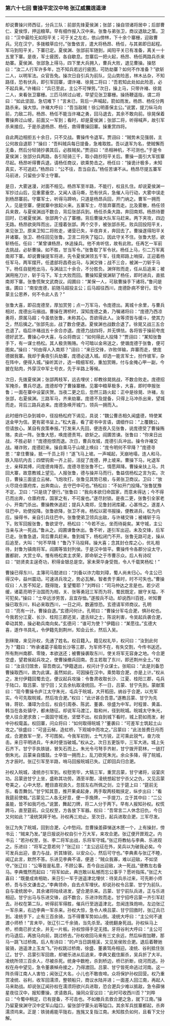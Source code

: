 ### 第六十七回 曹操平定汉中地 张辽威震逍遥津
---

却说曹操兴师西征，分兵三队：前部先锋夏侯渊；张郃；操自领诸将居中；后部曹仁、夏侯惇，押运粮草。早有细作报入汉中来。张鲁与弟张卫，商议退敌之策。卫曰：“汉中最险无如阳平关；可于关之左右，依山傍林，下十余个寨栅，迎敌曹兵。兄在汉宁，多拨粮草应付。”张鲁依言，遣大将杨昂、杨任，与其弟即日起程。军马到阳平关，下寨已定。夏侯渊、张郃前军随到，闻阳平关已有准备，离关一十五里下寨。是夜，军士疲困，各自歇息。忽寨后一把火起，杨昂、杨任两路兵杀来劫寨。夏侯渊、张郃急上得马，四下里大兵拥入，曹兵大败，退见曹操。操怒曰：“汝二人行军许多年，岂不知兵若远行疲困，可防劫寨？如何不作准备？”欲斩二人，以明军法。众官告免。操次日自引兵为前队，见山势险恶，林木丛杂，不知路径，恐有伏兵，即引军回寨，谓许褚、徐晃二将曰：“吾若知此处如此险恶，必不起兵来。”许褚曰：“兵已至此，主公不可惮劳。”次日，操上马，只带许褚、徐晃二人，来看张卫寨栅。三匹马转过山坡，早望见张卫寨栅。操扬鞭遥指，谓二将曰：“如此坚固，急切难下！”言未已，背后一声喊起，箭如雨发。杨昂、杨任分两路杀来。操大惊。许褚大呼曰：“吾当敌贼！徐公明善保主公。”说罢，提刀纵马向前，力敌二将。杨昂、杨任不能当许褚之勇，回马退去，其余不敢向前。徐晃保着曹操奔过山坡，前面又一军到；看时，却是夏侯渊；张郃二将，听得喊声，故引军杀来接应。于是杀退杨昂、杨任，救得曹操回寨。操重赏四将。  

自此两边相拒五十余日，只不交战。曹操传令退军。贾诩曰：“贼势未见强弱，主公何故自退耶？”操曰：“吾料贼兵每日提备，急难取胜。吾以退军为名，使贼懈而无备，然后分轻骑抄袭其后，必胜贼矣。”贾诩曰：“丞相神机，不可测也。”于是令夏侯渊；张郃分兵两路，各引轻骑三千，取小路抄阳平关后。曹操一面引大军拔寨尽起。杨昂听得曹兵退，请杨任商议，欲乘势击之。杨任曰：“操诡计极多，未知真实，不可追赶。”杨昂曰：“公不往，吾当自去。”杨任苦谏不从。杨昂尽提五寨军马前进，只留些少军士守寨。  

是日，大雾迷漫，对面不相见。杨昂军至半路，不能行，权且扎住。却说夏侯渊一军抄过山后，见重雾垂空，又闻人语马嘶，恐有伏兵，急催人马行动，大雾中误走到杨昂寨前。守寨军士，听得马蹄响，只道是杨昂兵回，开门纳之。曹军一拥而入，见是空寨，便就寨中放起火来。五寨军士，尽皆弃寨而走。比及雾散，杨任领兵来救，与夏侯渊战不数合，背后张郃兵到。杨任杀条大路，奔回南郑。杨昂待要回时，已被夏侯渊、张郃两个占了寨栅。背后曹操大队军马赶来。两下夹攻，四边无路。杨昂欲突阵而出，正撞着张郃。两个交手，被张郃杀死。败兵回投阳平关，来见张卫。原来卫知二将败走，诸营已失，半夜弃关，奔回去了。曹操遂得阳平关并诸寨。张卫、杨任回见张鲁。卫言二将失了隘口，因此守关不住。张鲁大怒，欲斩杨任。任曰：“某曾谏杨昂，休追操兵。他不肯听信，故有此败。任再乞一军前去挑战，必斩曹操。如不胜，甘当军令。”张鲁取了军令状。杨任上马，引二万军离南郑下寨。却说曹操提军将进，先令夏侯渊领五千军，往南郑路上哨探，正迎着杨任军马，两军摆开。任遣部将昌奇出马，与渊交锋；战不三合，被渊一刀斩于马下。杨任自挺枪出马，与渊战三十余合，不分胜负。渊佯败而走，任从后追来；被渊用拖刀计，斩于马下。军士大败而回。曹操知夏侯渊斩了杨任，即时进兵，直抵南郑下寨。张鲁慌聚文武商议。阎圃曰：“某保一人，可敌曹操手下诸将。”鲁问是谁。圃曰：“南安庞德，前随马超投主公；后马超往西川，庞德卧病不曾行。现今蒙主公恩养，何不令此人去？”  

张鲁大喜，即召庞德至，厚加赏劳；点一万军马，令庞德出。离城十余里，与曹兵相对，庞德出马搦战。曹操在渭桥时，深知庞德之勇，乃嘱诸将曰：“庞德乃西凉勇将，原属马超；今虽依张鲁，未称其心。吾欲得此人。汝等须皆与缓斗，使其力乏，然后擒之。”张郃先出，战了数合便退。夏侯渊也战数合退了。徐晃又战三五合也退了。临后许褚战五十余合亦退。庞德力战四将，并无惧怯。各将皆于操前夸庞德好武艺。曹操心中大喜，与众将商议：“如何得此人投降？”贾诩曰：“某知张鲁手下，有一谋士杨松。其人极贪贿赂。今可暗以金帛送之，使谮庞德于张鲁，便可图矣。”操曰：“何由得人入南郑？”诩曰：“来日交锋，诈败佯输，弃寨而走，使庞德据我寨。我却于夤夜引兵劫寨，庞德必退入城。却选一能言军士，扮作彼军，杂在阵中，便得入城。”操听其计，选一精细军校，重加赏赐，付与金掩心甲一副，今披在贴肉，外穿汉中军士号衣，先于半路上等候。  

次日，先拨夏侯渊；张郃两枝军，远去埋伏；却教徐晃挑战，不数合败走。庞德招军掩杀，曹兵尽退。庞德却夺了曹操寨栅。见寨中粮草极多，大喜，即时申报张鲁；一面在寨中设宴庆贺。当夜二更之后，忽然三路火起：正中是徐晃、许褚，左张郃，右夏侯渊。三路军马，齐来劫寨。庞德不及提备，只得上马冲杀出来，望城而走。背后三路兵追来。庞德急唤开城门，领兵一拥而入。  

此时细作已杂到城中，径投杨松府下谒见，具说：“魏公曹丞相久闻盛德，特使某送金甲为信。更有密书呈上。”松大喜，看了密书中言语，谓细作曰：“上覆魏公，但请放心。某自有良策奉报。”打发来人先回，便连夜入见张鲁，说庞德受了曹操贿赂，卖此一阵。张鲁大怒，唤庞德责骂，欲斩之。阎圃苦谏。张鲁曰：“你来日出战，不胜必斩！”庞德抱恨而退。次日，曹兵攻城，庞德引兵冲出。操令许褚交战。褚诈败，庞德赶来。操自乘马于山坡上唤曰：“庞令明何不早降？”庞德寻思：“拿住曹操，抵一千员上将！”遂飞马上坡。一声喊起，天崩地塌，连人和马，跌入陷坑内去；四壁钩索一齐上前，活捉了庞德，押上坡来。曹操下马，叱退军士，亲释其缚，问庞德肯降否。庞德寻思张鲁不仁，情愿拜降。曹操亲扶上马，共回大寨，故意教城上望见。人报张鲁，德与操并马而行。鲁益信杨松之言为实。次日，曹操三面竖立云梯，飞炮攻打。张鲁见其势已极，与弟张卫商议。卫曰：“放火尽烧仓廪府库，出奔南山，去守巴中可也。”杨松曰：“不如开门投降。”张鲁犹豫不定。卫曰：“只是烧了便行。”张鲁曰：“我向本欲归命国家，而意未得达；今不得已而出奔，仓廪府库，国家之有，不可废也。”遂尽封锁。是夜二更，张鲁引全家老小，开南门杀出。曹操教休追赶；提兵入南郑，见鲁封闭库藏，心甚怜之。遂差人往巴中，劝使投降。张鲁欲降，张卫不肯。杨松以密书报操，便教进兵，松为内应。操得书，亲自引兵往巴中。张鲁使弟卫领兵出敌，与许褚交锋；被褚斩于马下。败军回报张鲁，鲁欲坚守。杨松曰：“今若不出，坐而待毙矣。某守城，主公当亲与决一死战。”鲁从之。阎圃谏鲁休出。鲁不听，遂引军出迎。未及交锋，后军已走。张鲁急退，背后曹兵赶来。鲁到城下，杨松闭门不开。张鲁无路可走，操从后追至，大叫：“何不早降！”鲁乃下马投拜。操大喜；念其封仓库之心，优礼相待，封鲁为镇南将军。阎圃等皆封列侯。于是汉中皆平。曹操传令各郡分设太守，置都尉，大赏士卒。惟有杨松卖主求荣，即命斩之于市曹示众。后人有诗叹曰：“妨贤卖主逞奇功，积得金银总是空。家未荣华身受戮，令人千载笑杨松！”  

曹操已得东川，主簿司马懿进曰：“刘备以诈力取刘璋，蜀人尚未归心。今主公已得汉中，益州震动。可速进兵攻之，势必瓦解。智者贵于乘时，时不可失也。”曹操叹曰：人苦不知足，既得陇，复望蜀耶？”刘晔曰：“司马仲达之言是也。若少迟缓，诸葛亮明于治国而为相，关、张等勇冠三军而为将，蜀民既定，据守关隘，不可犯矣。”操曰：“士卒远涉劳苦，且宜存恤。”遂按兵不动。却说西川百姓，听知曹操已取东川，料必来取西川，一日之间，数遍惊恐。玄德请军师商议。孔明曰：“亮有一计。曹操自退。”玄德问何计。孔明曰：“曹操分军屯合淝，惧孙权也。今我若分江夏、长沙、桂阳三郡还吴，遣舌辩之士，陈说利害，令吴起兵袭合淝，牵动其势，操必勒兵南向矣。”玄德问：“谁可为使？”伊籍曰：“某愿往。”玄德大喜，遂作书具礼，令伊籍先到荆州，知会云长，然后入吴。  

到秣陵，来见孙权，先通了姓名。权召籍入。籍见权礼毕，权问曰：“汝到此何为？”籍曰：“昨承诸葛子瑜取长沙等三郡，为军师不在，有失交割，今传书送还。所有荆州南郡、零陵，本欲送还；被曹操袭取东川，使关将军无容身之地。今合淝空虚，望君侯起兵攻之，使曹操撤兵回南。吾主若取了东川，即还荆州全土。”权曰：“汝且归馆舍，容吾商议。”伊籍退出，权问计于众谋士。张昭曰：“此是刘备恐曹操取西川，故为此谋。虽然如此，可因操在汉中。乘势取合淝，亦是上计。”权从之，发付伊籍回蜀去讫，便议起兵攻操：令鲁肃收取长沙、江夏、桂阳三郡，屯兵于陆口，取吕蒙、甘宁回；又去余杭取凌统回。不一日，吕蒙、甘宁先到。蒙献策曰：“现今曹操令庐江太守朱光，屯兵于皖城，大开稻田，纳谷于合淝，以充军实。今可先取皖城，然后攻合淝。”权曰：“此计甚合吾意。”遂教吕蒙、甘宁为先锋，蒋钦、潘璋为合后，权自引周泰、陈武、董袭、徐盛为中军。时程普、黄盖、韩当在各处镇守，都未随征。却说军马渡江，取和州，径到皖城。皖城太守朱光，使人往合淝求救；一面固守城池，坚壁不出。权自到城下看时，城上箭如雨发，射中孙权麾盖。权回寨，问众将曰：“如何取得皖城？”董袭曰：“可差军士筑起土山攻之。”徐盛曰：“可竖云梯，造虹桥，下观城中而攻之。”吕蒙曰：“此法皆费日月而成，合淝救军一至，不可图矣。今我军初到，士气方锐，正可乘此锐气，奋力攻击。来日平明进兵，午未时便当破城。”权从之。次日五更饭毕，三军大进。城上矢石齐下。甘宁手执铁链，冒矢石而上。朱光令弓弩手齐射，甘宁拨开箭林，一链打倒朱光。吕蒙亲自擂鼓。士卒皆一拥而上，乱刀砍死朱光。余众多降，得了皖城，方才辰时。张辽引军至半路，哨马回报皖城已失。辽即回兵归合淝。  

孙权入皖城，凌统亦引军到。权慰劳毕，大犒三军，重赏吕蒙，甘宁诸将，设宴庆功。吕蒙逊甘宁上坐，盛称其功劳。酒至半酣，凌统想起甘宁杀父之仇，又见吕蒙夸美之，心中大怒，瞪目直视良久，忽拔左右所佩之剑，立于筵上曰：“筵前无乐，看吾舞剑。”甘宁知其意，推开果桌起身，两手取两枝戟挟定，纵步出曰：“看我筵前使戟。”吕蒙见二人各无好意，便一手挽牌，一手提刀，立于其中曰：“二公虽能，皆不如我巧也。”说罢，舞起刀牌，将二人分于两下。早有人报知孙权。权慌跨马，直至筵前。众见权至，方各放下军器。权曰：“吾常言二人休念旧仇，今日又何如此？”凌统哭拜于地。孙权再三劝止。至次日，起兵进取合淝，三军尽发。  

张辽为失了皖城，回到合淝，心中愁闷。忽曹操差薛悌送木匣一个，上有操封，傍书云：“贼来乃发。”是日报说孙权自引十万大军，来攻合淝。张辽便开匣观之。内书云：“若孙权至，张、李二将军出战，乐将军守城。”张辽将教帖与李典、乐进观之。乐进曰：“将军之意若何？”张辽曰：“主公远征在外，吴兵以为破我必矣。今可发兵出迎，奋力与战，折其锋锐，以安众心，然后可守也。”李典素与张辽不睦，闻辽此言，默然不答。乐进见李典不语，便道：“贼众我寡，难以迎敌，不如坚守。”张辽曰：“公等皆是私意，不顾公事。吾今自出迎敌，决一死战。”便教左右备马。李典慨然而起曰：“将军如此，典岂敢以私憾而忘公事乎？愿听指挥。”张辽大喜曰：“既曼成肯相助，来日引一军于逍遥津北埋伏：待吴兵杀过来，可先断小师桥，吾与乐文谦击之。”李典领命，自去点军埋伏。却说孙权令吕蒙、甘宁为前队，自与凌统居中，其余诸将陆续进发，望合淝杀来。吕蒙、甘宁前队兵进，正与乐进相迎。甘宁出马与乐进交锋，战不数合，乐进诈败而走。甘宁招呼吕蒙一齐引军赶去。孙权在第二队，听得前军得胜，催兵行至逍遥津北，忽闻连珠炮响，左边张辽一军杀来，右边李典一军杀来。孙权大惊，急令人唤吕蒙、甘宁回救时，张辽兵已到。凌统手下，止有三百余骑，当不得曹军势如山倒。凌统大呼曰：“主公何不速渡小师桥！”言未毕，张辽引二千余骑，当先杀至。凌统翻身死战。孙权纵马上桥，桥南已折丈余，并无一片板。孙权惊得手足无措。牙将谷利大呼曰：“主公可约马退后，再放马向前，跳过桥去。”孙权收回马来有三丈余远，然后纵辔加鞭，那马一跳飞过桥南。后人有诗曰：“的卢当日跳檀溪，又见吴侯败合淝。退后着鞭驰骏骑，逍遥津上玉龙飞。”孙权跳过桥南，徐盛、董袭驾舟相迎。凌统、谷利抵住张辽。甘宁、吕蒙引军回救，却被乐进从后追来，李典又截住厮杀，吴兵折了大半。凌统所领三百余人，尽被杀死。统身中数枪，杀到桥边，桥已折断，绕河而逃。孙权在舟中望见，急令董袭棹舟接之，乃得渡回。吕蒙、甘宁皆死命逃过河南。这一阵杀得江南人人害怕；闻张辽大名，小儿也不敢夜啼。众将保护孙权回营。权乃重赏凌统、谷利，收军回濡须，整顿船只，商议水陆并进；一面差人回江南，再起人马来助战。却说张辽闻孙权在濡须将欲兴兵进取，恐合淝兵少难以抵敌，急令薛悌星夜往汉中，报知曹操，求请救兵。操同众官议曰：“此时可收西川否？”刘晔曰：“今蜀中稍定，已有提备，不可击也。不如撤兵去救合淝之急，就下江南。”操乃留夏侯渊守汉中定军山隘口，留张郃守蒙头岩等隘口。其余军兵拔寨都起，杀奔濡须坞来。正是：铁骑甫能平陇右，旌旄又复指江南。未知胜负如何，且看下文分解。  
